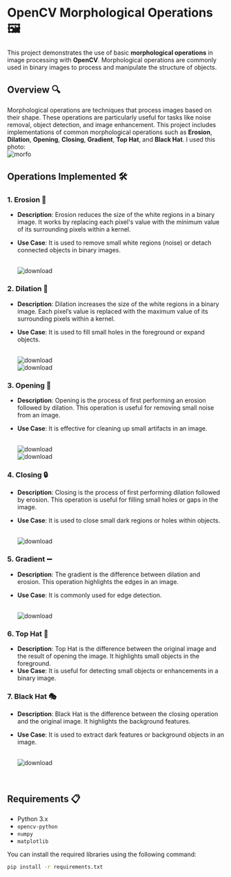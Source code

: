 # OpenCV Morphological Operations 🖼️

This project demonstrates the use of basic **morphological operations** in image processing with **OpenCV**. Morphological operations are commonly used in binary images to process and manipulate the structure of objects.

## Overview 🔍

Morphological operations are techniques that process images based on their shape. These operations are particularly useful for tasks like noise removal, object detection, and image enhancement. This project includes implementations of common morphological operations such as **Erosion**, **Dilation**, **Opening**, **Closing**, **Gradient**, **Top Hat**, and **Black Hat**.
I used this photo:
<br>![morfo](https://github.com/user-attachments/assets/cd1ffe6f-b471-4399-bf2d-ad90e15ceece)

## Operations Implemented 🛠️

### 1. **Erosion** 🧹
   - **Description**: Erosion reduces the size of the white regions in a binary image. It works by replacing each pixel's value with the minimum value of its surrounding pixels within a kernel.
   - **Use Case**: It is used to remove small white regions (noise) or detach connected objects in binary images.
   
     <br>![download](https://github.com/user-attachments/assets/99484360-a45a-4850-ac38-1f0fc5c6d442)

### 2. **Dilation** 🌱
   - **Description**: Dilation increases the size of the white regions in a binary image. Each pixel’s value is replaced with the maximum value of its surrounding pixels within a kernel.
   - **Use Case**: It is used to fill small holes in the foreground or expand objects.
   
     <br>![download](https://github.com/user-attachments/assets/e5797e48-1744-4ef0-a359-4ab6eb64fe27)
     <br>![download](https://github.com/user-attachments/assets/4b01e1dd-7a54-4688-b7dc-88dabc7a3e79)

### 3. **Opening** 🚪
   - **Description**: Opening is the process of first performing an erosion followed by dilation. This operation is useful for removing small noise from an image.
   - **Use Case**: It is effective for cleaning up small artifacts in an image.

     <br>![download](https://github.com/user-attachments/assets/bf503aed-e534-472d-8d0f-0e398b1f460b)
     <br>![download](https://github.com/user-attachments/assets/ebbe7dbb-730f-4228-a619-2151aa426ae5)

### 4. **Closing** 🔒
   - **Description**: Closing is the process of first performing dilation followed by erosion. This operation is useful for filling small holes or gaps in the image.
   - **Use Case**: It is used to close small dark regions or holes within objects.

     <br>![download](https://github.com/user-attachments/assets/36bdaaee-4ae3-44ee-a006-0477b8662e34)

### 5. **Gradient** ➖
   - **Description**: The gradient is the difference between dilation and erosion. This operation highlights the edges in an image.
   - **Use Case**: It is commonly used for edge detection.

     <br>![download](https://github.com/user-attachments/assets/e4a9c4b2-cf0f-49b3-abf5-cebd4f845e0e)

### 6. **Top Hat** 🎩
   - **Description**: Top Hat is the difference between the original image and the result of opening the image. It highlights small objects in the foreground.
   - **Use Case**: It is useful for detecting small objects or enhancements in a binary image.

### 7. **Black Hat** 🎭
   - **Description**: Black Hat is the difference between the closing operation and the original image. It highlights the background features.
   - **Use Case**: It is used to extract dark features or background objects in an image.

     <br>![download](https://github.com/user-attachments/assets/370848d3-69cd-4d6a-80f0-97c5089933b3)

<br>

## Requirements 📋

- Python 3.x
- `opencv-python`
- `numpy`
- `matplotlib`

You can install the required libraries using the following command:

```bash
pip install -r requirements.txt
